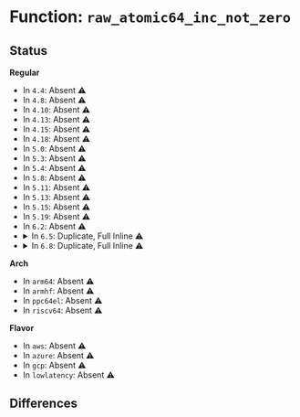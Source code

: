 # Function: <code>raw_atomic64_inc_not_zero</code>

## Status
<b>Regular</b>
<ul>
<li>
In <code>4.4</code>: Absent ⚠️
</li>
<li>
In <code>4.8</code>: Absent ⚠️
</li>
<li>
In <code>4.10</code>: Absent ⚠️
</li>
<li>
In <code>4.13</code>: Absent ⚠️
</li>
<li>
In <code>4.15</code>: Absent ⚠️
</li>
<li>
In <code>4.18</code>: Absent ⚠️
</li>
<li>
In <code>5.0</code>: Absent ⚠️
</li>
<li>
In <code>5.3</code>: Absent ⚠️
</li>
<li>
In <code>5.4</code>: Absent ⚠️
</li>
<li>
In <code>5.8</code>: Absent ⚠️
</li>
<li>
In <code>5.11</code>: Absent ⚠️
</li>
<li>
In <code>5.13</code>: Absent ⚠️
</li>
<li>
In <code>5.15</code>: Absent ⚠️
</li>
<li>
In <code>5.19</code>: Absent ⚠️
</li>
<li>
In <code>6.2</code>: Absent ⚠️
</li>
<li>
<details>
<summary>In <code>6.5</code>: Duplicate, Full Inline ⚠️</summary>

**Collision:** Static Duplication

**Inline:** Full

**Transformation:** False

**Instances:**

```
In kernel/fork.c (ffffffff810f22fe)
Location: include/linux/atomic/atomic-arch-fallback.h:4568
Inline: True
Inline callers:
  - kernel/fork.c:get_mm_exe_file
```
```
In kernel/acct.c (ffffffff81212a4f)
Location: include/linux/atomic/atomic-arch-fallback.h:4568
Inline: True
Inline callers:
  - kernel/acct.c:acct_process
```
```
In kernel/cgroup/cgroup.c (ffffffff81225e85)
Location: include/linux/atomic/atomic-arch-fallback.h:4568
Inline: True
Inline callers:
  - kernel/cgroup/cgroup.c:css_tryget_online_from_dir
  - kernel/cgroup/cgroup.c:cpu_stat_show
  - kernel/cgroup/cgroup.c:cgroup_get_e_css
```
```
In kernel/cgroup/cgroup-v1.c (ffffffff8122a2cc)
Location: include/linux/atomic/atomic-arch-fallback.h:4568
Inline: True
Inline callers:
  - kernel/cgroup/cgroup-v1.c:cgroup1_get_tree
  - kernel/cgroup/cgroup-v1.c:cgroup1_root_to_use
```
```
In kernel/cgroup/legacy_freezer.c (ffffffff8122b6ae)
Location: include/linux/atomic/atomic-arch-fallback.h:4568
Inline: True
Inline callers:
  - kernel/cgroup/legacy_freezer.c:freezer_change_state
  - kernel/cgroup/legacy_freezer.c:freezer_read
```
```
In kernel/cgroup/cpuset.c (ffffffff812345f7)
Location: include/linux/atomic/atomic-arch-fallback.h:4568
Inline: True
Inline callers:
  - kernel/cgroup/cpuset.c:cpuset_hotplug_workfn
  - kernel/cgroup/cpuset.c:update_nodemasks_hier
  - kernel/cgroup/cpuset.c:update_sibling_cpumasks
  - kernel/cgroup/cpuset.c:update_cpumasks_hier
```
```
In kernel/bpf/task_iter.c (ffffffff81325606)
Location: include/linux/atomic/atomic-arch-fallback.h:4568
Inline: True
Inline callers:
  - kernel/bpf/task_iter.c:task_file_seq_get_next
```
```
In kernel/events/core.c (ffffffff81377a02)
Location: include/linux/atomic/atomic-arch-fallback.h:4568
Inline: True
Inline callers:
  - kernel/events/core.c:perf_mmap_close
  - kernel/events/core.c:event_sched_out
  - kernel/events/core.c:perf_get_aux_event
```
```
In mm/swapfile.c (ffffffff81430bee)
Location: include/linux/atomic/atomic-arch-fallback.h:4568
Inline: True
Inline callers:
  - mm/swapfile.c:get_swap_device
```
```
In mm/memcontrol.c (ffffffff81490534)
Location: include/linux/atomic/atomic-arch-fallback.h:4568
Inline: True
Inline callers:
  - mm/memcontrol.c:mem_cgroup_swapin_charge_folio
```
```
In mm/memremap.c (ffffffff814a40a5)
Location: include/linux/atomic/atomic-arch-fallback.h:4568
Inline: True
Inline callers:
  - mm/memremap.c:zone_device_page_init
  - mm/memremap.c:get_dev_pagemap
```
```
In fs/file.c (ffffffff814dbeba)
Location: include/linux/atomic/atomic-arch-fallback.h:4568
Inline: True
Inline callers:
  - fs/file.c:__fget_light
  - fs/file.c:fget_task
  - fs/file.c:fget_raw
  - fs/file.c:fget
```
```
In fs/aio.c (ffffffff81527a86)
Location: include/linux/atomic/atomic-arch-fallback.h:4568
Inline: True
Inline callers:
  - fs/aio.c:lookup_ioctx
```
```
In block/blk-core.c (ffffffff81771645)
Location: include/linux/atomic/atomic-arch-fallback.h:4568
Inline: True
Inline callers:
  - block/blk-core.c:__submit_bio
  - block/blk-core.c:__bio_queue_enter
  - block/blk-core.c:blk_queue_enter
```
```
In block/blk-mq.c (ffffffff81781f77)
Location: include/linux/atomic/atomic-arch-fallback.h:4568
Inline: True
Inline callers:
  - block/blk-mq.c:blk_mq_get_new_requests
```
```
In block/blk-cgroup.c (ffffffff817a1484)
Location: include/linux/atomic/atomic-arch-fallback.h:4568
Inline: True
Inline callers:
  - block/blk-cgroup.c:blkg_create
```
```
In drivers/pci/p2pdma.c (ffffffff8195fcb8)
Location: include/linux/atomic/atomic-arch-fallback.h:4568
Inline: True
Inline callers:
  - drivers/pci/p2pdma.c:pci_alloc_p2pmem
  - drivers/pci/p2pdma.c:p2pmem_alloc_mmap
```
```
In drivers/md/md.c (ffffffff81d5fd05)
Location: include/linux/atomic/atomic-arch-fallback.h:4568
Inline: True
Inline callers:
  - drivers/md/md.c:md_handle_request
```
</details>
</li>
<li>
<details>
<summary>In <code>6.8</code>: Duplicate, Full Inline ⚠️</summary>

**Collision:** Static Duplication

**Inline:** Full

**Transformation:** False

**Instances:**

```
In kernel/cred.c (ffffffff8113e6c1)
Location: include/linux/atomic/atomic-arch-fallback.h:4573
Inline: True
Inline callers:
  - kernel/cred.c:get_task_cred
```
```
In kernel/acct.c (ffffffff8122a0ef)
Location: include/linux/atomic/atomic-arch-fallback.h:4573
Inline: True
Inline callers:
  - kernel/acct.c:acct_process
```
```
In kernel/cgroup/cgroup.c (ffffffff8123db15)
Location: include/linux/atomic/atomic-arch-fallback.h:4573
Inline: True
Inline callers:
  - kernel/cgroup/cgroup.c:css_tryget_online_from_dir
  - kernel/cgroup/cgroup.c:cgroup_tryget_css
  - kernel/cgroup/cgroup.c:cgroup_get_e_css
```
```
In kernel/cgroup/cgroup-v1.c (ffffffff8124216c)
Location: include/linux/atomic/atomic-arch-fallback.h:4573
Inline: True
Inline callers:
  - kernel/cgroup/cgroup-v1.c:cgroup1_get_tree
  - kernel/cgroup/cgroup-v1.c:cgroup1_root_to_use
```
```
In kernel/cgroup/legacy_freezer.c (ffffffff8124369e)
Location: include/linux/atomic/atomic-arch-fallback.h:4573
Inline: True
Inline callers:
  - kernel/cgroup/legacy_freezer.c:freezer_change_state
  - kernel/cgroup/legacy_freezer.c:freezer_read
```
```
In kernel/cgroup/cpuset.c (ffffffff8124e216)
Location: include/linux/atomic/atomic-arch-fallback.h:4573
Inline: True
Inline callers:
  - kernel/cgroup/cpuset.c:cpuset_hotplug_workfn
  - kernel/cgroup/cpuset.c:update_nodemasks_hier
  - kernel/cgroup/cpuset.c:update_sibling_cpumasks
  - kernel/cgroup/cpuset.c:update_cpumasks_hier
```
```
In kernel/events/core.c (ffffffff813a0ce2)
Location: include/linux/atomic/atomic-arch-fallback.h:4573
Inline: True
Inline callers:
  - kernel/events/core.c:perf_mmap_close
  - kernel/events/core.c:event_sched_out
  - kernel/events/core.c:perf_get_aux_event
```
```
In mm/swapfile.c (ffffffff8146a00e)
Location: include/linux/atomic/atomic-arch-fallback.h:4573
Inline: True
Inline callers:
  - mm/swapfile.c:get_swap_device
```
```
In mm/zswap.c (ffffffff8146f84c)
Location: include/linux/atomic/atomic-arch-fallback.h:4573
Inline: True
Inline callers:
  - mm/zswap.c:shrink_worker
```
```
In mm/memcontrol.c (ffffffff814bfe1c)
Location: include/linux/atomic/atomic-arch-fallback.h:4573
Inline: True
Inline callers:
  - mm/memcontrol.c:mem_cgroup_swapin_charge_folio
```
```
In mm/memremap.c (ffffffff814d4f52)
Location: include/linux/atomic/atomic-arch-fallback.h:4573
Inline: True
Inline callers:
  - mm/memremap.c:zone_device_page_init
  - mm/memremap.c:get_dev_pagemap
```
```
In fs/file.c (ffffffff8150ede0)
Location: include/linux/atomic/atomic-arch-fallback.h:4573
Inline: True
Inline callers:
  - fs/file.c:__ia32_sys_dup
  - fs/file.c:__x64_sys_dup
  - fs/file.c:__ia32_sys_dup2
  - fs/file.c:__x64_sys_dup2
  - fs/file.c:__fdget_pos
  - fs/file.c:__fdget_raw
  - fs/file.c:task_lookup_next_fdget_rcu
  - fs/file.c:task_lookup_fdget_rcu
  - fs/file.c:lookup_fdget_rcu
  - fs/file.c:fget_task
  - fs/file.c:fget
  - fs/file.c:__get_file_rcu
```
```
In fs/aio.c (ffffffff8155c816)
Location: include/linux/atomic/atomic-arch-fallback.h:4573
Inline: True
Inline callers:
  - fs/aio.c:lookup_ioctx
```
```
In block/blk-core.c (ffffffff817b3985)
Location: include/linux/atomic/atomic-arch-fallback.h:4573
Inline: True
Inline callers:
  - block/blk-core.c:__submit_bio
  - block/blk-core.c:__bio_queue_enter
  - block/blk-core.c:blk_queue_enter
```
```
In block/blk-mq.c (ffffffff817c6c3a)
Location: include/linux/atomic/atomic-arch-fallback.h:4573
Inline: True
Inline callers:
  - block/blk-mq.c:blk_mq_submit_bio
```
```
In block/blk-cgroup.c (ffffffff817e4fd1)
Location: include/linux/atomic/atomic-arch-fallback.h:4573
Inline: True
Inline callers:
  - block/blk-cgroup.c:blkg_create
```
```
In drivers/pci/p2pdma.c (ffffffff819a9378)
Location: include/linux/atomic/atomic-arch-fallback.h:4573
Inline: True
Inline callers:
  - drivers/pci/p2pdma.c:pci_alloc_p2pmem
  - drivers/pci/p2pdma.c:p2pmem_alloc_mmap
```
```
In drivers/md/md.c (ffffffff81e172e1)
Location: include/linux/atomic/atomic-arch-fallback.h:4573
Inline: True
Inline callers:
  - drivers/md/md.c:md_handle_request
```
</details>
</li>
</ul>
<b>Arch</b>
<ul>
<li>
In <code>arm64</code>: Absent ⚠️
</li>
<li>
In <code>armhf</code>: Absent ⚠️
</li>
<li>
In <code>ppc64el</code>: Absent ⚠️
</li>
<li>
In <code>riscv64</code>: Absent ⚠️
</li>
</ul>
<b>Flavor</b>
<ul>
<li>
In <code>aws</code>: Absent ⚠️
</li>
<li>
In <code>azure</code>: Absent ⚠️
</li>
<li>
In <code>gcp</code>: Absent ⚠️
</li>
<li>
In <code>lowlatency</code>: Absent ⚠️
</li>
</ul>

## Differences
